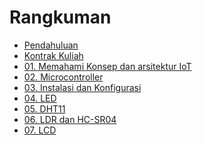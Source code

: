 # Rangkuman

- [Pendahuluan](README.md)
- [Kontrak Kuliah](00/kontrak.md)
- [01. Memahami Konsep dan arsitektur IoT](0a/0a.pertemuan1.md)
- [02. Microcontroller](0b/0b.pertemuan2.md)
- [03. Instalasi dan Konfigurasi](01/01.installasi-dan-konfigurasi.md)
- [04. LED](02/02-led.md)
- [05. DHT11](03/03-dht11.md)
- [06. LDR dan HC-SR04](04/04-sensor-cahaya.md)
- [07. LCD](05/05-lcd.md)

[//]: # (- [08. Socket Server Client]&#40;07/07-socket-client.md&#41;)

[//]: # (- [09. Installasi IoT Platform]&#40;09/09-installasi-iot-platform.md&#41;)

[//]: # (- [10. Manajemen IoT Dashboard]&#40;10/10-manjemen-iot-dashboard.md&#41;)

[//]: # (- [11. Konfigurasi Smart Device]&#40;11/11-konfigurasi-smart-device.md&#41;)

[//]: # (- [12. Message Broker]&#40;12/12-iot-gateway.md&#41;)
